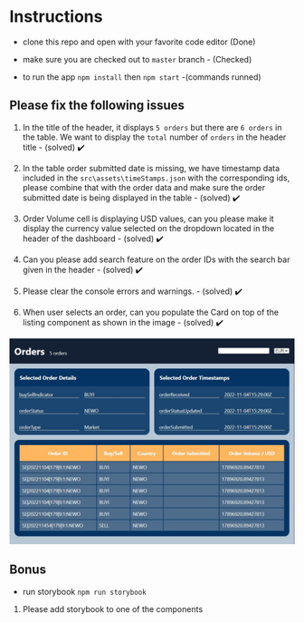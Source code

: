 # Instructions

- clone this repo and open with your favorite code editor (Done)

- make sure you are checked out to `master` branch  - (Checked)

- to run the app `npm install` then `npm start` -(commands runned)

## Please fix the following issues

1.  In the title of the header, it displays `5 orders` but there are `6 orders` in the table. We want to display the `total` number of `orders` in the header title - (solved) ✔️

2.  In the table order submitted date is missing, we have timestamp data included in the `src\assets\timeStamps.json` with the corresponding ids, please combine that with the order data and make sure the order submitted date is being displayed in the table - (solved) ✔️

3.  Order Volume cell is displaying USD values, can you please make it display the currency value selected on the dropdown located in the header of the dashboard - (solved) ✔️

4.  Can you please add search feature on the order IDs with the search bar given in the header - (solved) ✔️

5.  Please clear the console errors and warnings. - (solved) ✔️

6.  When user selects an order, can you populate the Card on top of the listing component as shown in the image - (solved) ✔️

![alt text](dashboard.JPG)

## Bonus

- run storybook `npm run storybook`

1. Please add storybook to one of the components
